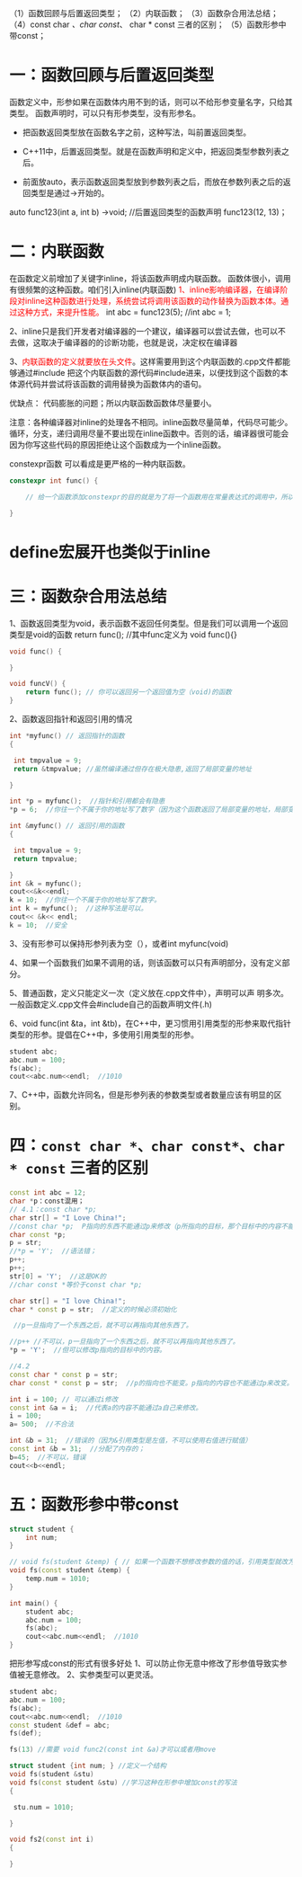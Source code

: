 （1）函数回顾与后置返回类型；
（2）内联函数；
（3）函数杂合用法总结；
（4）const char *、char const*、 char * const 三者的区别；
（5）函数形参中带const；

# 一：函数回顾与后置返回类型

函数定义中，形参如果在函数体内用不到的话，则可以不给形参变量名字，只给其类型。
函数声明时，可以只有形参类型，没有形参名。

- 把函数返回类型放在函数名字之前，这种写法，叫前置返回类型。

- C++11中，后置返回类型。就是在函数声明和定义中，把返回类型参数列表之后。

- 前面放auto，表示函数返回类型放到参数列表之后，而放在参数列表之后的返回类型是通过->开始的。

auto func123(int a, int b) ->void; //后置返回类型的函数声明
func123(12, 13)；

# 二：内联函数

在函数定义前增加了关键字inline，将该函数声明成内联函数。
函数体很小，调用有很频繁的这种函数。咱们引入inline(内联函数)
<font style="color: red">1、inline影响编译器，在编译阶段对inline这种函数进行处理，系统尝试将调用该函数的动作替换为函数本体。通过这种方式，来提升性能。</font>
int abc = func123(5); //int abc = 1;

2、inline只是我们开发者对编译器的一个建议，编译器可以尝试去做，也可以不去做，这取决于编译器的的诊断功能，也就是说，决定权在编译器

3、<font style="color: red">内联函数的定义就要放在头文件</font>。这样需要用到这个内联函数的.cpp文件都能够通过#include 把这个内联函数的源代码#include进来，以便找到这个函数的本体源代码并尝试将该函数的调用替换为函数体内的语句。

优缺点：
代码膨胀的问题；所以内联函数函数体尽量要小。

注意：各种编译器对inline的处理各不相同。inline函数尽量简单，代码尽可能少。循环，分支，递归调用尽量不要出现在inline函数中。否则的话，编译器很可能会因为你写这些代码的原因拒绝让这个函数成为一个inline函数。

constexpr函数 可以看成是更严格的一种内联函数。

```c++
constexpr int func() {

    // 给一个函数添加constexpr的目的就是为了将一个函数用在常量表达式的调用中，所以就要求他的函数体写的足够简洁

}

```

# define宏展开也类似于inline

# 三：函数杂合用法总结

1、函数返回类型为void，表示函数不返回任何类型。但是我们可以调用一个返回类型是void的函数
return func(); //其中func定义为 void func(){}

```c++
void func() {

}

void funcV() {
    return func(); // 你可以返回另一个返回值为空（void)的函数
}
```

2、函数返回指针和返回引用的情况

```c++
int *myfunc() // 返回指针的函数
{

 int tmpvalue = 9;
 return &tmpvalue; //虽然编译通过但存在极大隐患,返回了局部变量的地址

}

int *p = myfunc();  //指针和引用都会有隐患
*p = 6;  //你往一个不属于你的地址写了数字（因为这个函数返回了局部变量的地址，局部变量在离开函数体的时候就已经被系统回收了地址）。

int &myfunc() // 返回引用的函数
{

 int tmpvalue = 9;
 return tmpvalue;

}
int &k = myfunc(); 
cout<<&k<<endl; 
k = 10;  //你往一个不属于你的地址写了数字。
int k = myfunc();  //这种写法是可以。
cout<< &k<< endl; 
k = 10;  //安全

```

3、没有形参可以保持形参列表为空（），或者int myfunc(void)

4、如果一个函数我们如果不调用的话，则该函数可以只有声明部分，没有定义部分。

5、普通函数，定义只能定义一次（定义放在.cpp文件中），声明可以声 明多次。一般函数定义.cpp文件会#include自己的函数声明文件(.h)

6、void func(int &ta，int &tb)，在C++中，更习惯用引用类型的形参来取代指针类型的形参。提倡在C++中，多使用引用类型的形参。

```c++
student abc; 
abc.num = 100; 
fs(abc); 
cout<<abc.num<<endl;  //1010

```

7、C++中，函数允许同名，但是形参列表的参数类型或者数量应该有明显的区别。

# 四：`const char *、char const*、char * const` 三者的区别

```c++
const int abc = 12; 
char *p：const混用；
// 4.1：const char *p; 
char str[] = "I Love China!"; 
//const char *p;  P指向的东西不能通过p来修改（p所指向的目标，那个目标中的内容不能通过p来改变）；
char const *p; 
p = str; 
//*p = 'Y';  //语法错；
p++; 
p++; 
str[0] = 'Y';  //这是OK的
//char const *等价于const char *p; 

char str[] = "I love China!"; 
char * const p = str;  //定义的时候必须初始化

 //p一旦指向了一个东西之后，就不可以再指向其他东西了。

//p++ //不可以，p一旦指向了一个东西之后，就不可以再指向其他东西了。
*p = 'Y';  //但可以修改p指向的目标中的内容。

//4.2
const char * const p = str; 
char const * const p = str;  //p的指向也不能变。p指向的内容也不能通过p来改变。

int i = 100; // 可以通过i修改
const int &a = i;  //代表a的内容不能通过a自己来修改。
i = 100; 
a= 500;  //不合法

int &b = 31;  //错误的（因为&引用类型是左值，不可以使用右值进行赋值）
const int &b = 31;  //分配了内存的；
b=45;  //不可以，错误
cout<<b<<endl; 

```

# 五：函数形参中带const

```c++
struct student {
    int num;
}

// void fs(student &temp) { // 如果一个函数不想修改参数的值的话，引用类型就改为常量引用
void fs(const student &temp) { 
    temp.num = 1010;
}

int main() {
    student abc; 
    abc.num = 100; 
    fs(abc); 
    cout<<abc.num<<endl;  //1010
}

```

把形参写成const的形式有很多好处
1、可以防止你无意中修改了形参值导致实参值被无意修改。
2、实参类型可以更灵活。

```c++
student abc; 
abc.num = 100; 
fs(abc); 
cout<<abc.num<<endl;  //1010
const student &def = abc; 
fs(def); 

fs(13) //需要 void func2(const int &a)才可以或者用move

```

```c++
struct student {int num; } //定义一个结构
void fs(student &stu)
void fs(const student &stu) //学习这种在形参中增加const的写法
{

 stu.num = 1010;

}

void fs2(const int i)
{

}
```

